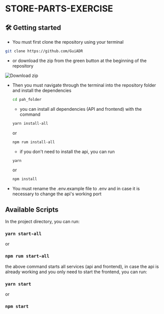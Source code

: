 # STORE-PARTS-EXERCISE

## 🛠 Getting started

- You must first clone the repository using your terminal
```zsh
git clone https://github.com/GuiADR
```
 -  or download the zip from the green button at the beginning of the repository

<img src="https://i.ibb.co/3mLnKMH/clone.png" alt="Download zip" border="0">

- Then you must navigate through the terminal into the repository folder and install the dependencies
  ```zsh
  cd pah_folder
  ```
  - you can install all dependencies (API and frontend) with the command
  ```zsh
  yarn install-all 
  ``` 
  or

  ```zsh
  npm rum install-all 
  ```

  - if you don't need to install the api, you can run 
  ```zsh
  yarn
  ```
     or 

  ```zsh
  npm install
  ```
- You must rename the .env.example file to .env and in case it is necessary to change the api's working port
## Available Scripts

In the project directory, you can run:

### `yarn start-all`
or
### `npm rum start-all`

the above command starts all services (api and frontend), in case the api is already working and you only need to start the frontend, you can run:

### `yarn start`
or
### `npm start`

